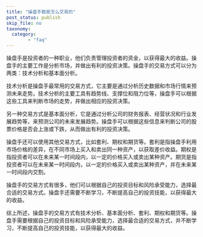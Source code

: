 ```yaml
---
title: "操盘手都是怎么交易的"
post_status: publish
skip_file: no
taxonomy:
  category:
        - "faq"
---
```


操盘手是投资者的一种职业，他们负责管理投资者的资金，以获得最大的收益。操盘手的主要工作是分析市场，并做出有利的投资决策。操盘手的交易方式可以分为两类：技术分析和基本面分析。

技术分析是操盘手最常用的交易方式，它主要是通过分析历史数据和市场行情来预测未来走势。技术分析的主要工具有趋势线、支撑位和阻力位等，操盘手可以根据这些工具来判断市场的走势，并做出相应的投资决策。

另一种交易方式是基本面分析，它是通过分析公司的财务报表、经营状况和行业发展趋势等，来预测公司的未来发展趋势。操盘手可以根据这些信息来判断公司的股票价格是否会上涨或下跌，从而做出有利的投资决策。

操盘手还可以使用其他交易方式，比如套利、期权和期货等。套利是指操盘手利用市场价格的差异，在不同市场上买入和卖出同一种资产，以获取差价收益。期权是指投资者可以在未来某一时间段内，以一定的价格买入或卖出某种资产。期货是指投资者可以在未来某一时间段内，以一定的价格买入或卖出某种资产，并在未来某一时间段内交割。

操盘手的交易方式有很多，他们可以根据自己的投资目标和风险承受能力，选择最合适的交易方式。操盘手还需要不断学习，不断提高自己的投资技能，以获得最大的收益。

综上所述，操盘手的交易方式有技术分析、基本面分析、套利、期权和期货等。操盘手需要根据自己的投资目标和风险承受能力，选择最合适的交易方式，并不断学习，不断提高自己的投资技能，以获得最大的收益。
